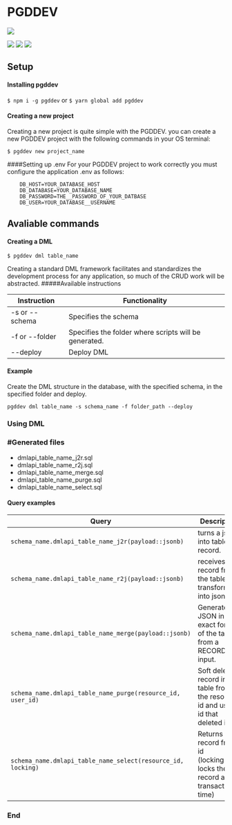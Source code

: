 # PGDDEV

![](https://desenroladev.com.br/public/logo-180x180.png)

![](https://img.shields.io/github/stars/Desenroladev/pgddev.svg) ![](https://img.shields.io/github/forks/Desenroladev/pgddev.svg) ![](https://img.shields.io/github/issues/Desenroladev/pgddev.svg)

## Setup

#### Installing pgddev

`$ npm i -g pgddev` or `$ yarn global add pgddev`

#### Creating a new project

Creating a new project is quite simple with the PGDDEV. you can create a new PGDDEV project with the following commands in your OS terminal:

`$ pgddev new project_name`

####Setting up .env
For your PGDDEV project to work correctly you must configure the application .env as follows:

```.env
	DB_HOST=YOUR_DATABASE_HOST
	DB_DATABASE=YOUR_DATABASE_NAME
	DB_PASSWORD=THE__PASSWORD_OF_YOUR_DATBASE
	DB_USER=YOUR_DATABASE__USERNAME

```

## Avaliable commands

#### Creating a DML

`$ pgddev dml table_name`

Creating a standard DML framework facilitates and standardizes the development process for any application, so much of the CRUD work will be abstracted.
#####Available instructions

| Instruction    | Functionality                                         |
| -------------- | ----------------------------------------------------- |
| -s or --schema | Specifies the schema                                  |
| -f or --folder | Specifies the folder where scripts will be generated. |
| --deploy       | Deploy DML                                            |

#### Example

Create the DML structure in the database, with the specified schema, in the specified folder and deploy.

`pgddev dml table_name -s schema_name -f folder_path --deploy`

### Using DML

### #Generated files

- dmlapi_table_name_j2r.sql
- dmlapi_table_name_r2j.sql
- dmlapi_table_name_merge.sql
- dmlapi_table_name_purge.sql
- dmlapi_table_name_select.sql

#### Query examples

| Query                                                        | Description                                                                       |
| ------------------------------------------------------------ | --------------------------------------------------------------------------------- |
| `schema_name.dmlapi_table_name_j2r(payload::jsonb)`          | turns a jsonb into table record.                                                  |
| `schema_name.dmlapi_table_name_r2j(payload::jsonb)`          | receives a record from the table and transforms it into jsonb.                    |
| `schema_name.dmlapi_table_name_merge(payload::jsonb)`        | Generates a JSON in the exact format of the table from a RECORD input.            |
| `schema_name.dmlapi_table_name_purge(resource_id, user_id)`  | Soft delete a record in a table from the resource id and user id that deleted it. |
| `schema_name.dmlapi_table_name_select(resource_id, locking)` | Returns record from id (locking=true locks the record at transaction time)        |

### End

